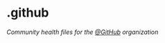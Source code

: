 # .github

*Community health files for the [@GitHub](https://github.com/Phoenix-Tunes) organization*
